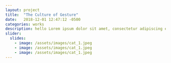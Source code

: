 ```yaml
---
layout: project
title:  "The Culture of Gesture"
date:   2018-12-01 12:47:12 -0500
categories: works
description: hello Lorem ipsum dolor sit amet, consectetur adipiscing elit, sed do eiusmod tempor incididunt ut labore et dolore magna aliqua. Ut enim ad minim veniam, quis nostrud exercitation ullamco laboris nisi ut aliquip ex ea commodo consequat.
slider:
  slides:
    - image: /assets/images/cat_1.jpeg
    - image: /assets/images/cat_1.jpeg
    - image: /assets/images/cat_1.jpeg
---
```

